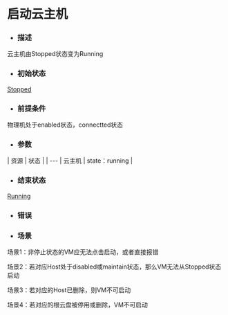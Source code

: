 # 启动云主机

* ### 描述

 云主机由Stopped状态变为Running

* ### 初始状态

 [Stopped](/Unit/VM/status.md)

* ### 前提条件

 物理机处于enabled状态，connectted状态

* ### 参数
 
| 资源 | 状态 |
| ---
| 云主机 | state：running | 


* ### 结束状态

 [Running](/Unit/VM/status.md)

* ### 错误

* ### 场景

 场景1：非停止状态的VM应无法点击启动，或者直接报错

 场景2：若对应Host处于disabled或maintain状态，那么VM无法从Stopped状态启动

 场景3：若对应的Host已删除，则VM不可启动

 场景4：若对应的根云盘被停用或删除，VM不可启动





